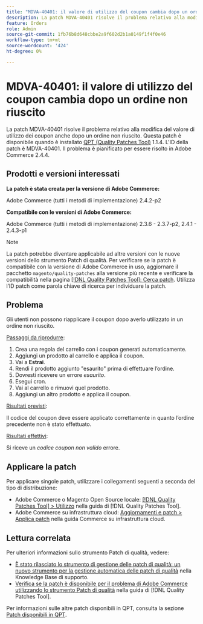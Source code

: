 ```yaml
---
title: "MDVA-40401: il valore di utilizzo del coupon cambia dopo un ordine non riuscito"
description: La patch MDVA-40401 risolve il problema relativo alla modifica del valore di utilizzo dei coupon anche dopo un ordine non riuscito. Questa patch è disponibile quando è installato [Quality Patches Tool (QPT)](https://experienceleague.adobe.com/en/docs/commerce-knowledge-base/kb/announcements/commerce-announcements/magento-quality-patches-released-new-tool-to-self-serve-quality-patches) 1.1.4. L'ID della patch è MDVA-40401. Il problema è pianificato per essere risolto in Adobe Commerce 2.4.4.
feature: Orders
role: Admin
source-git-commit: 1fb76b8d648cbbe2a9f602d2b1a0149f1f4f0e46
workflow-type: tm+mt
source-wordcount: '424'
ht-degree: 0%

---
```


# MDVA-40401: il valore di utilizzo del coupon cambia dopo un ordine non riuscito

La patch MDVA-40401 risolve il problema relativo alla modifica del valore di utilizzo dei coupon anche dopo un ordine non riuscito. Questa patch è disponibile quando è installato [QPT (Quality Patches Tool)](https://experienceleague.adobe.com/en/docs/commerce-knowledge-base/kb/announcements/commerce-announcements/magento-quality-patches-released-new-tool-to-self-serve-quality-patches) 1.1.4. L&#39;ID della patch è MDVA-40401. Il problema è pianificato per essere risolto in Adobe Commerce 2.4.4.

## Prodotti e versioni interessati

**La patch è stata creata per la versione di Adobe Commerce:**

Adobe Commerce (tutti i metodi di implementazione) 2.4.2-p2

**Compatibile con le versioni di Adobe Commerce:**

Adobe Commerce (tutti i metodi di implementazione) 2.3.6 - 2.3.7-p2, 2.4.1 - 2.4.3-p1

>[!NOTE]
>
>La patch potrebbe diventare applicabile ad altre versioni con le nuove versioni dello strumento Patch di qualità. Per verificare se la patch è compatibile con la versione di Adobe Commerce in uso, aggiornare il pacchetto `magento/quality-patches` alla versione più recente e verificare la compatibilità nella pagina [[!DNL Quality Patches Tool]: Cerca patch](https://experienceleague.adobe.com/en/docs/commerce-knowledge-base/kb/announcements/commerce-announcements/magento-quality-patches-released-new-tool-to-self-serve-quality-patches). Utilizza l’ID patch come parola chiave di ricerca per individuare la patch.

## Problema

Gli utenti non possono riapplicare il coupon dopo averlo utilizzato in un ordine non riuscito.

<u>Passaggi da riprodurre</u>:

1. Crea una regola del carrello con i coupon generati automaticamente.
1. Aggiungi un prodotto al carrello e applica il coupon.
1. Vai a **Estrai**.
1. Rendi il prodotto aggiunto &quot;esaurito&quot; prima di effettuare l’ordine.
1. Dovresti ricevere un errore *esaurito*.
1. Esegui cron.
1. Vai al carrello e rimuovi quel prodotto.
1. Aggiungi un altro prodotto e applica il coupon.

<u>Risultati previsti</u>:

Il codice del coupon deve essere applicato correttamente in quanto l’ordine precedente non è stato effettuato.

<u>Risultati effettivi</u>:

Si riceve un *codice coupon non valido* errore.

## Applicare la patch

Per applicare singole patch, utilizzare i collegamenti seguenti a seconda del tipo di distribuzione:

* Adobe Commerce o Magento Open Source locale: [[!DNL Quality Patches Tool] > Utilizzo](/help/tools/quality-patches-tool/usage.md) nella guida di [!DNL Quality Patches Tool].
* Adobe Commerce su infrastruttura cloud: [Aggiornamenti e patch > Applica patch](https://experienceleague.adobe.com/docs/commerce-cloud-service/user-guide/develop/upgrade/apply-patches.html) nella guida Commerce su infrastruttura cloud.

## Lettura correlata

Per ulteriori informazioni sullo strumento Patch di qualità, vedere:

* [È stato rilasciato lo strumento di gestione delle patch di qualità: un nuovo strumento per la gestione automatica delle patch di qualità](https://experienceleague.adobe.com/en/docs/commerce-knowledge-base/kb/announcements/commerce-announcements/magento-quality-patches-released-new-tool-to-self-serve-quality-patches) nella Knowledge Base di supporto.
* [Verifica se la patch è disponibile per il problema di Adobe Commerce utilizzando lo strumento Patch di qualità](/help/tools/quality-patches-tool/patches-available-in-qpt/check-patch-for-magento-issue-with-magento-quality-patches.md) nella guida di [!DNL Quality Patches Tool].

Per informazioni sulle altre patch disponibili in QPT, consulta la sezione [Patch disponibili in QPT](https://experienceleague.adobe.com/tools/commerce-quality-patches/index.html).
